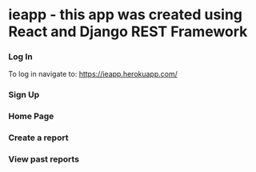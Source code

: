 # ieapp - this app was created using React and Django REST Framework

### Log In

To log in navigate to: https://ieapp.herokuapp.com/


### Sign Up

### Home Page

### Create a report

### View past reports

